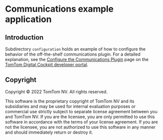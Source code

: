 # Communications example application

## Introduction

Subdirectory `configuration` holds an example of how to configure the behavior of the off-the-shelf
communications plugin. For a detailed explanation, see the
[Configure the Communications Plugin](https://developer.tomtom.com/tomtom-digital-cockpit/tutorials/domains/communications/configure-the-communications-plugin)
page on the
[TomTom Digital Cockpit developer portal](https://developer.tomtom.com/tomtom-digital-cockpit/developers/introduction).

## Copyright

Copyright © 2022 TomTom NV. All rights reserved.

This software is the proprietary copyright of TomTom NV and its subsidiaries and may be
used for internal evaluation purposes or commercial use strictly subject to separate
license agreement between you and TomTom NV. If you are the licensee, you are only permitted
to use this software in accordance with the terms of your license agreement. If you are
not the licensee, you are not authorized to use this software in any manner and should
immediately return or destroy it.
